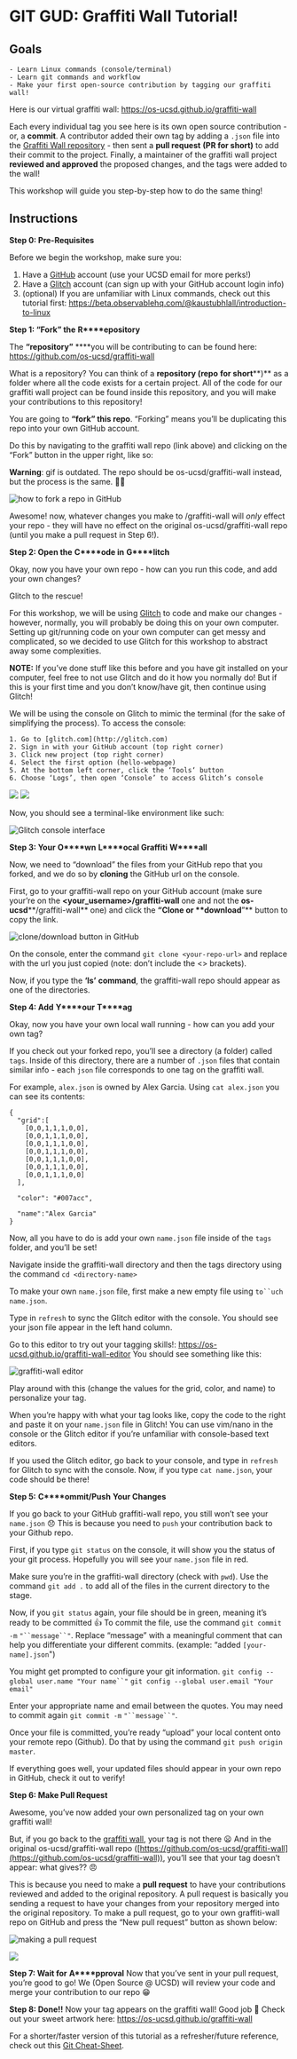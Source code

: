 # GIT GUD: Graffiti Wall Tutorial!

## Goals
    - Learn Linux commands (console/terminal)
    - Learn git commands and workflow
    - Make your first open-source contribution by tagging our graffiti wall!

Here is our virtual graffiti wall:
https://os-ucsd.github.io/graffiti-wall

Each every individual tag you see here is its own open source contribution - or, a **commit**. A contributor added their own tag by adding a `.json` file into the [Graffiti Wall repository](https://github.com/os-ucsd/graffiti-wall) - then sent a **pull request** **(PR for short)** to add their commit to the project. Finally, a maintainer of the graffiti wall project **reviewed and approved** the proposed changes, and the tags were added to the wall!

This workshop will guide you step-by-step how to do the same thing!

## Instructions

**Step 0: Pre-Requisites** 

Before we begin the workshop, make sure you:

1. Have a [GitHub](https://github.com/) account (use your UCSD email for more perks!)
2. Have a [Glitch](https://glitch.com/) account (can sign up with your GitHub account login info)
3. (optional) If you are unfamiliar with Linux commands, check out this tutorial first: https://beta.observablehq.com/@kaustubhlall/introduction-to-linux

**Step 1: “Fork” the** **R****epository**

The **“repository”** ****you will be contributing to can be found here: 
https://github.com/os-ucsd/graffiti-wall

What is a repository?
You can think of a **repository (repo** **for short****)** as a folder where all the code exists for a certain project. All of the code for our graffiti wall project can be found inside this repository, and you will make your contributions to this repository!

You are going to **“fork” this repo**. “Forking” means you’ll be duplicating this repo into your own GitHub account.

Do this by navigating to the graffiti wall repo (link above) and clicking on the “Fork” button in the upper right, like so:

**Warning**: gif is outdated. The repo should be os-ucsd/graffiti-wall instead, but the process is the same. 🤷‍♀️ 


![how to fork a repo in GitHub](https://paper-attachments.dropbox.com/s_316A2131CC31DC081E0DED8B0A9AA3DA49E09EFE7DF246B3D6917E29DF8D6A79_1539558706053_gitfork.gif)


Awesome! now, whatever changes you make to <username>/graffiti-wall will *only* effect your repo - they will have no effect on the original os-ucsd/graffiti-wall repo (until you make a pull request in Step 6!).

**Step 2: Open the** **C****ode in** **G****litch**

Okay, now you have your own repo - how can you run this code, and add your own changes?

Glitch to the rescue!

For this workshop, we will be using [Glitch](https://glitch.com/) to code and make our changes - however, normally, you will probably be doing this on your own computer. Setting up git/running code on your own computer can get messy and complicated, so we decided to use Glitch for this workshop to abstract away some complexities.

**NOTE:** If you’ve done stuff like this before and you have git installed on your computer, feel free to not use Glitch and do it how you normally do! But if this is your first time and you don’t know/have git, then continue using Glitch!

We will be using the console on Glitch to mimic the terminal (for the sake of simplifying the process). To access the console:

    1. Go to [glitch.com](http://glitch.com)
    2. Sign in with your GitHub account (top right corner)
    3. Click new project (top right corner)
    4. Select the first option (hello-webpage)
    5. At the bottom left corner, click the ‘Tools‘ button
    6. Choose ‘Logs’, then open ‘Console’ to access Glitch’s console
![](https://paper-attachments.dropbox.com/s_6CBBBBB17C75A61362D761A51418CAC644BC7DF3374BD3705B17481195DE7E50_1561708674421_image.png)
![](https://paper-attachments.dropbox.com/s_6CBBBBB17C75A61362D761A51418CAC644BC7DF3374BD3705B17481195DE7E50_1561708799150_image.png)


Now, you should see a terminal-like environment like such:

![Glitch console interface](https://paper-attachments.dropbox.com/s_9E5CF1A9EF15F156D86BAF4AC970B697E951B5DDBE01C223E398D160AC804672_1540064749070_2018-10-20.png)


**Step 3: Your** **O****wn** **L****ocal Graffiti** **W****all**

Now, we need to “download” the files from your GitHub repo that you forked, and we do so by **cloning** the GitHub url on the console.

First, go to your graffiti-wall repo on your GitHub account (make sure your’re on the **<your_username>/graffiti-wall** one and not the **os-ucsd****/graffiti-wall** one) and click the **“****Clone or** **d****ownload****”** button to copy the link.

![clone/download button in GitHub](https://paper-attachments.dropbox.com/s_6CBBBBB17C75A61362D761A51418CAC644BC7DF3374BD3705B17481195DE7E50_1539995960305_image.png)


  On the console, enter the command `git clone <your-repo-url>` and replace <your-repo-url> with the url you just copied (note: don’t include the <> brackets).
  
  Now, if you type the **‘ls’** **command**, the graffiti-wall repo should appear as one of the directories.
  
**Step 4: Add** **Y****our** **T****ag**

Okay, now you have your own local wall running - how can you add your own tag?

If you check out your forked repo, you’ll see a directory (a folder) called `tags`. Inside of this directory, there are a number of `.json` files that contain similar info - each `json` file corresponds to one tag on the graffiti wall.

For example, `alex.json` is owned by Alex Garcia. Using `cat alex.json` you can see its contents:

    {
      "grid":[
        [0,0,1,1,1,0,0],
        [0,0,1,1,1,0,0],
        [0,0,1,1,1,0,0],
        [0,0,1,1,1,0,0],
        [0,0,1,1,1,0,0],
        [0,0,1,1,1,0,0],
        [0,0,1,1,1,0,0]
      ],
    
      "color": "#007acc",
    
      "name":"Alex Garcia"
    }

Now, all you have to do is add your own `name.json` file inside of the `tags` folder, and you’ll be set!

Navigate inside the graffiti-wall directory and then the tags directory using the command `cd <directory-name>`

To make your own `name.json` file, first make a new empty file using `to``uch` `name.json`.

Type in `refresh` to sync the Glitch editor with the console. You should see your json file appear in the left hand column.

Go to this editor to try out your tagging skills!: https://os-ucsd.github.io/graffiti-wall-editor
You should see something like this:

![graffiti-wall editor](https://paper-attachments.dropbox.com/s_6CBBBBB17C75A61362D761A51418CAC644BC7DF3374BD3705B17481195DE7E50_1539996617123_image.png)


Play around with this (change the values for the grid, color, and name) to personalize your tag.

When you’re happy with what your tag looks like, copy the code to the right and paste it on your `name.json` file in Glitch! You can use vim/nano in the console or the Glitch editor if you’re unfamiliar with console-based text editors.

If you used the Glitch editor, go back to your console, and type in `refresh` for Glitch to sync with the console. Now, if you type `cat name.json`, your code should be there!

**Step 5:** **C****ommit/****P****ush** **Your Changes**

If you go back to your GitHub graffiti-wall repo, you still won’t see your `name.json` 😞 This is because you need to `push` your contribution back to your Github repo.

First, if you type `git status` on the console, it will show you the status of your git process. Hopefully you will see your `name.json` file in red.

Make sure you’re in the graffiti-wall directory (check with `pwd`). Use the command `git add .` to add all of the files in the current directory to the stage.

Now, if you `git status` again, your file should be in green, meaning it’s ready to be committed 👍 
To commit the file, use the command `git commit -m` `"``message``"`. Replace “message” with a meaningful comment that can help you differentiate your different commits. (example: “added `[your-name].json`")

You might get prompted to configure your git information.
`git config --global user.name "Your name``"`
`git config --global user.email "Your email"`

Enter your appropriate name and email between the quotes. You may need to commit again `git commit -m` `"``message``"`.

Once your file is committed, you’re ready “upload” your local content onto your remote repo (Github). Do that by using the command `git push origin master`.

If everything goes well, your updated files should appear in your own repo in GitHub, check it out to verify!

**Step 6: Make Pull Request**

Awesome, you’ve now added your own personalized tag on your own graffiti wall!

But, if you go back to the [graffiti wall](https://os-ucsd.github.io/graffiti-wall), your tag is not there 😦
And in the original os-ucsd/graffiti-wall repo ([https://github.com/os-ucsd/graffiti-wall](https://github.com/os-ucsd/graffiti-wall)), you’ll see that your tag doesn’t appear: what gives?? 😠

This is because you need to make a **pull request** to have your contributions reviewed and added to the original repository. A pull request is basically you sending a request to have your changes from your repository merged into the original repository. To make a pull request, go to your own graffiti-wall repo on GitHub and press the “New pull request” button as shown below:

![making a pull request](https://paper-attachments.dropbox.com/s_316A2131CC31DC081E0DED8B0A9AA3DA49E09EFE7DF246B3D6917E29DF8D6A79_1539558706183_gitpr.gif)

![](https://paper-attachments.dropbox.com/s_316A2131CC31DC081E0DED8B0A9AA3DA49E09EFE7DF246B3D6917E29DF8D6A79_1539558706093_image.png)


**Step 7: Wait for** **A****pproval**
Now that you’ve sent in your pull request, you’re good to go! We (Open Source @ UCSD) will review your code and merge your contribution to our repo 😁

**Step 8: Done!!**
Now your tag appears on the graffiti wall! Good job 🎉
Check out your sweet artwork here: https://os-ucsd.github.io/graffiti-wall

For a shorter/faster version of this tutorial as a refresher/future reference, check out this [Git Cheat-Sheet](https://beta.observablehq.com/@vmm2297/git-cheat-sheet).

